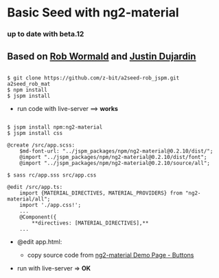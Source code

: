# Basic Seed with ng2-material
### up to date with beta.12
## Based on [Rob Wormald](https://gist.github.com/robwormald/429e01c6d802767441ec) and [Justin Dujardin](https://justindujardin.github.io/ng2-material/)
<pre><code>
$ git clone https://github.com/z-bit/a2seed-rob_jspm.git a2seed_rob_mat
$ npm install 
$ jspm install 
</code></pre>
* run code with live-server ==> **works**

<pre><code>
$ jspm install npm:ng2-material
$ jspm install css

@create /src/app.scss:
    $md-font-url: "../jspm_packages/npm/ng2-material@0.2.10/dist/";
    @import "../jspm_packages/npm/ng2-material@0.2.10/dist/font";
    @import "../jspm_packages/npm/ng2-material@0.2.10/source/all";

$ sass rc/app.sss src/app.css

@edit /src/app.ts: 
    import {MATERIAL_DIRECTIVES, MATERIAL_PROVIDERS} from "ng2-material/all";
    import './app.css!';
    ...
    @Component({
        **directives: [MATERIAL_DIRECTIVES],**
    ...       
</code></pre>

* @edit app.html: 
    * copy source code from [ng2-material Demo Page - Buttons](https://justindujardin.github.io/ng2-material/#/components/button) 
   
* run with live-server => **OK**

